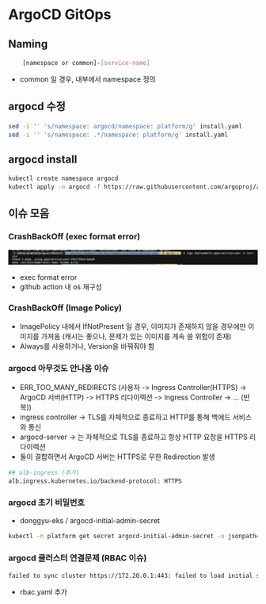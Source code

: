 # ArgoCD GitOps

## Naming

```sh
    [namespace or common]-[service-name]
```

- common 일 경우, 내부에서 namespace 정의

## argocd 수정

```sh
sed -i '' 's/namespace: argocd/namespace: platform/g' install.yaml
sed -i '' 's/namespace: .*/namespace: platform/g' install.yaml

```

## argocd install

```sh
kubectl create namespace argocd
kubectl apply -n argocd -f https://raw.githubusercontent.com/argoproj/argo-cd/stable/manifests/install.yaml
```

## 이슈 모음

### CrashBackOff (exec format error)
![cr](../public/cr-1.png)

- exec format error 
- github action 내 os 재구성

### CrashBackOff (Image Policy)

- ImagePolicy 내에서 IfNotPresent 일 경우, 이미지가 존재하지 않을 경우에만 이미지를 가져옴 (캐시는 좋으나, 문제가 있는 이미지를 계속 쓸 위험이 존재)
- Always를 사용하거나, Version을 바꿔줘야 함

### argocd 아무것도 안나옴 이슈 

- ERR_TOO_MANY_REDIRECTS (사용자 -> Ingress Controller(HTTPS) -> ArgoCD 서버(HTTP) -> HTTPS 리다이렉션 -> Ingress Controller -> ... (반복))
- ingress controller -> TLS를 자체적으로 종료하고 HTTP를 통해 백에드 서비스와 통신
- argocd-server -> 는 자체적으로 TLS를 종료하고 항상 HTTP 요청을 HTTPS 리다이렉션
- 둘이 결합하면서 ArgoCD 서버는 HTTPS로 무한 Redirection 발생

```sh
## alb-ingress (추가)
alb.ingress.kubernetes.io/backend-protocol: HTTPS
```

### argocd 초기 비밀번호

- donggyu-eks / argocd-initial-admin-secret

```sh
kubectl -n platform get secret argocd-initial-admin-secret -o jsonpath="{.data.password}" | base64 -d
```

### argocd 클러스터 연결문제 (RBAC 이슈)

```sh
failed to sync cluster https://172.20.0.1:443: failed to load initial state of resource Namespace: namespaces is forbidden: User "system:serviceaccount:platform:argocd-application-controller" cannot list resource "namespaces" in API group "" at the cluster scope
```

- rbac.yaml 추가